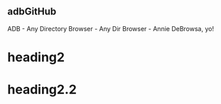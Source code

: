 ## adbGitHub

ADB - Any Directory Browser - Any Dir Browser - Annie DeBrowsa, yo!

# heading2

# heading2.2



